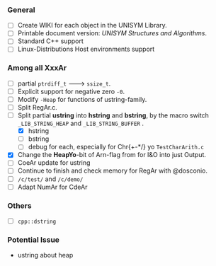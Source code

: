 ### General

- [ ] Create WIKI for each object in the UNISYM Library.
- [ ] Printable document version: *UNISYM Structures and Algorithms*.
- [ ] Standard C++ support
- [ ] Linux-Distributions Host environments support

### Among all XxxAr

- [ ] partial `ptrdiff_t` ---> `ssize_t`.
- [ ] Explicit support for negative zero `-0`.
- [ ] Modify `-Heap` for functions of ustring-family.
- [ ] Split RegAr.c.
- [ ] Split partial **ustring** into **hstring** and **bstring**, by the macro switch `_LIB_STRING_HEAP` and `_LIB_STRING_BUFFER` .
  - [x] hstring
  - [ ] bstring
  - [ ] debug for each, especially for Chr{+-*/} yo `TestCharArith.c`
- [x] Change the **HeapYo**-bit of Arn-flag from for I&O into just Output.
- [ ] CoeAr update for ustring
- [ ] Continue to finish and check memory for RegAr with @dosconio.
- [ ] `/c/test/` and `/c/demo/`
- [ ] Adapt NumAr for CdeAr

### Others

- [ ] `cpp::dstring`

### Potential Issue

- ustring about heap







